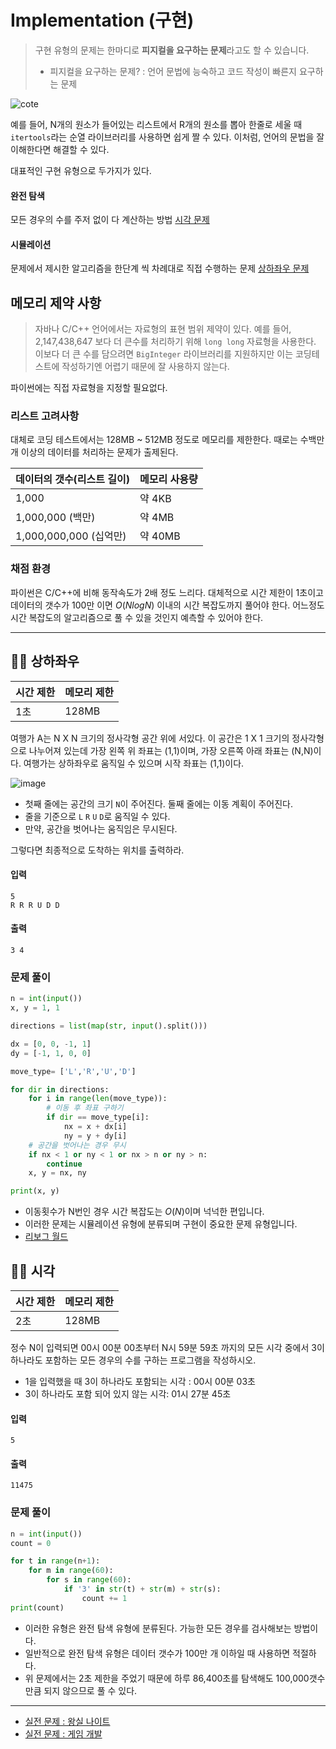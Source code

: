 # Implementation (구현)

> 구현 유형의 문제는 한마디로 **피지컬을 요구하는 문제**라고도 할 수 있습니다.
>
> * 피지컬을 요구하는 문제? : 언어 문법에 능숙하고 코드 작성이 빠른지 요구하는 문제

![cote](https://github.com/dongwoodev/Programming-Team-Notes/assets/55238671/581c1b1b-3b46-4295-8665-7198056d042a)

예를 들어, N개의 원소가 들어있는 리스트에서 R개의 원소를 뽑아 한줄로 세울 때 `itertools`라는 순열 라이브러리를 사용하면 쉽게 짤 수 있다. 이처럼, 언어의 문법을 잘 이해한다면 해결할 수 있다.

대표적인 구현 유형으로 두가지가 있다.

#### 완전 탐색

모든 경우의 수를 주저 없이 다 계산하는 방법 [시각 문제](https://github.com/dustin-kang/Programming-Team-Notes/blob/Python/implementation/implementation.md#-%EC%8B%9C%EA%B0%81)

#### 시뮬레이션

문제에서 제시한 알고리즘을 한단계 씩 차례대로 직접 수행하는 문제 [상하좌우 문제](https://github.com/dustin-kang/Programming-Team-Notes/blob/Python/implementation/implementation.md#-%EC%83%81%ED%95%98%EC%A2%8C%EC%9A%B0)

## 메모리 제약 사항

> 자바나 C/C++ 언어에서는 자료형의 표현 범위 제약이 있다. 예를 들어, 2,147,438,647 보다 더 큰수를 처리하기 위해 `long long` 자료형을 사용한다. 이보다 더 큰 수를 담으려면 `BigInteger` 라이브러리를 지원하지만 이는 코딩테스트에 작성하기엔 어렵기 때문에 잘 사용하지 않는다.

파이썬에는 직접 자료형을 지정할 필요없다.

### 리스트 고려사항

대체로 코딩 테스트에서는 128MB \~ 512MB 정도로 메모리를 제한한다. 때로는 수백만 개 이상의 데이터를 처리하는 문제가 출제된다.

| 데이터의 갯수(리스트 길이)     | 메모리 사용량 |
| ------------------- | ------- |
| 1,000               | 약 4KB   |
| 1,000,000 (백만)      | 약 4MB   |
| 1,000,000,000 (십억만) | 약 40MB  |

### 채점 환경

파이썬은 C/C++에 비해 동작속도가 2배 정도 느리다. 대체적으로 시간 제한이 1초이고 데이터의 갯수가 100만 이면 $O(NlogN)$ 이내의 시간 복잡도까지 풀어야 한다. 어느정도 시간 복잡도의 알고리즘으로 풀 수 있을 것인지 예측할 수 있어야 한다.

***

## 👨‍💻 상하좌우

| 시간 제한 | 메모리 제한 |
| ----- | ------ |
| 1초    | 128MB  |

여행가 A는 N X N 크기의 정사각형 공간 위에 서있다. 이 공간은 1 X 1 크기의 정사각형으로 나누어져 있는데 가장 왼쪽 위 좌표는 (1,1)이며, 가장 오른쪽 아래 좌표는 (N,N)이다. 여행가는 상하좌우로 움직일 수 있으며 시작 좌표는 (1,1)이다.

![image](https://user-images.githubusercontent.com/55238671/235070052-fb0ea2ad-d1f2-4057-98fa-eba1f3881c71.png)

* 첫째 줄에는 공간의 크기 `N`이 주어진다. 둘째 줄에는 이동 계획이 주어진다.
* 줄을 기준으로 `L` `R` `U` `D`로 움직일 수 있다.
* 만약, 공간을 벗어나는 움직임은 무시된다.

그렇다면 최종적으로 도착하는 위치를 출력하라.

#### 입력

```
5
R R R U D D
```

#### 출력

```
3 4
```

### 문제 풀이

```python
n = int(input())
x, y = 1, 1

directions = list(map(str, input().split()))

dx = [0, 0, -1, 1]
dy = [-1, 1, 0, 0]

move_type= ['L','R','U','D']

for dir in directions:
    for i in range(len(move_type)):
        # 이동 후 좌표 구하기
        if dir == move_type[i]:
            nx = x + dx[i]
            ny = y + dy[i]
    # 공간을 벗어나는 경우 무시
    if nx < 1 or ny < 1 or nx > n or ny > n:
        continue
    x, y = nx, ny

print(x, y)
```

* 이동횟수가 N번인 경우 시간 복잡도는 $O(N)$이며 넉넉한 편입니다.
* 이러한 문제는 시뮬레이션 유형에 분류되며 구현이 중요한 문제 유형입니다.
* [리보그 월드](https://reeborg.ca/reeborg.html?lang=fr\&mode=python\&menu=%2Fworlds%2Fmenus%2Fselect\_collection\_fr.json\&name=Seul\&url=%2Fworlds%2Ftutorial\_fr%2Fseul.json)

## 👨‍💻 시각

| 시간 제한 | 메모리 제한 |
| ----- | ------ |
| 2초    | 128MB  |

정수 N이 입력되면 00시 00분 00초부터 N시 59분 59초 까지의 모든 시각 중에서 3이 하나라도 포함하는 모든 경우의 수를 구하는 프로그램을 작성하시오.

* 1을 입력했을 때 3이 하나라도 포함되는 시각 : 00시 00분 03초
* 3이 하나라도 포함 되어 있지 않는 시각: 01시 27분 45초

#### 입력

```
5
```

#### 출력

```
11475
```

### 문제 풀이

```python
n = int(input())
count = 0

for t in range(n+1):
    for m in range(60):
        for s in range(60):
            if '3' in str(t) + str(m) + str(s):
                count += 1
print(count)
```

* 이러한 유형은 완전 탐색 유형에 분류된다. 가능한 모든 경우를 검사해보는 방법이다.
* 일반적으로 완전 탐색 유형은 데이터 갯수가 100만 개 이하일 때 사용하면 적절하다.
* 위 문제에서는 2초 제한을 주었기 때문에 하루 86,400초를 탐색해도 100,000갯수 만큼 되지 않으므로 풀 수 있다.

***

* [실전 문제 : 왕실 나이트](implementation\_pratice.md#실전1-왕실의-나이트)
* [실전 문제 : 게임 개발](implementation\_pratice.md#실전2-게임-개발)
